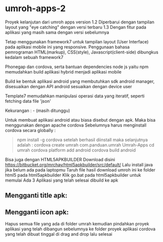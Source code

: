 # umroh-apps-2
Proyek kelanjutan dari umroh apps version 1.2
Diperbarui dengan tampilan layout yang "eye catching" dengan versi terbaru 1.3
Dengan fitur pada aplikasi yang masih sama dengan versi sebelumnya

Tetap menggunakan framework7 untuk tampilan layout (User Interface) pada aplikasi mobile ini yang responsive.
Penggunaan bahasa pemrograman HTML(markup), CSS(style), Javascript(client-side) dibungkus kedalam sebuah framework7

Phonegap dan cordova, serta bantuan dependencies node js yaitu npm
memudahkan build aplikasi hybrid menjadi aplikasi mobile

Build ke bentuk aplikasi android yang membutuhkan sdk android manager, disesuaikan dengan API android sesuaikan dengan device user

Template7 memudahkan manipulasi operasi data yang iteratif, seperti fetching data file 'json'

Kekurangan : - (masih ditunggu)

Untuk membuat aplikasi android atau biasa disebut dengan apk.
Maka bisa menggunakan dengan apache cordova
Sebelumnya harus menginstall cordova secara globally :
>npm install -g cordova
setelah berhasil diinstall maka selanjutnya adalah :
>cordova create umrah com.panduan.umrah Umrah-Apps
>cd umrah
>cordova platform add android
>cordova build android

Bisa juga dengan HTML5APKBUILDER
Download disini https://bitbucket.org/mrchay/html5apkbuilder/src/default/
Lalu install java jika belum ada pada laptopmu
Taruh file hasil download umroh ini ke folder html5 pada html5apkbuilder
Klik go.bat pada html5apkbuilder untuk memulai
Ada 3 Aplikasi yang telah selesai dibuild ke apk

Mengganti title apk:
-
Mengganti icon apk:
-

Hapus semua file yang ada di folder umrah
kemudian pindahkan proyek aplikasi yang telah dibangun sebelumnya
ke folder proyek aplikasi cordova yang telah dibuat
tinggal di drag and drop lalu selesai
